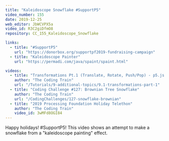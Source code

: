 ```yaml
---
title: "Kaleidoscope Snowflake #SupportP5"
video_number: 155
date: 2019-12-25
web_editor: JbWCVPX5a
video_id: R3C2giDfmO8
repository: CC_155_Kaleidoscope_Snowflake

links:
  - title: "#SupportP5"
    url: "https://donorbox.org/supportpf2019-fundraising-campaign"
  - title: "Kaleidoscope Painter"
    url: "https://permadi.com/java/spaint/spaint.html"

videos:
  - title: "Transformations Pt.1 (Translate, Rotate, Push/Pop) - p5.js Tutorial"
    author: "The Coding Train"
    url: "/Tutorials/9-additional-topics/9.1-transformations-part-1"
  - title: "Coding Challenge #127: Brownian Tree Snowflake"
    author: "The Coding Train"
    url: "/CodingChallenges/127-snowflake-brownian"
  - title: "2019 Processing Foundation Holiday Telethon"
    author: "The Coding Train"
    video_id: 3wMFd8OGI84
---
```


Happy holidays! #SupportP5! This video shows an attempt to make a snowflake from a "kaleidoscope painting" effect.
